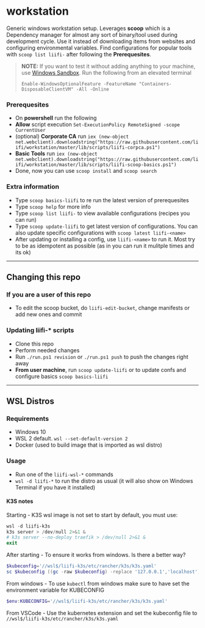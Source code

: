 # workstation

Generic windows workstation setup. Leverages **scoop** which is a Dependency manager for almost any sort of binary/tool used during development cycle. Use it instead of downloading items from websites and configuring environmental variables. Find configurations for popular tools with ```scoop list liifi-``` after following the **Prerequesites**.

> **NOTE:** If you want to test it without adding anything to your machine, use [Windows Sandbox](https://techcommunity.microsoft.com/t5/Windows-Kernel-Internals/Windows-Sandbox/ba-p/301849). Run the following from an elevated terminal
> ```
> Enable-WindowsOptionalFeature -FeatureName "Containers-DisposableClientVM" -All -Online
> ```

### Prerequesites

- On **powershell** run the following
- **Allow** script execution ```Set-ExecutionPolicy RemoteSigned -scope CurrentUser```
- (optional) **Corporate CA** run ```iex (new-object net.webclient).downloadstring("https://raw.githubusercontent.com/liifi/workstation/master/lib/scripts/liifi-corpca.ps1")```
- **Basic Tools** run ```iex (new-object net.webclient).downloadstring("https://raw.githubusercontent.com/liifi/workstation/master/lib/scripts/liifi-scoop-basics.ps1")```
- Done, now you can use ```scoop install``` and ```scoop search```

### Extra information
- Type ```scoop basics-liifi``` to re run the latest version of prerequesites
- Type ```scoop help``` for more info
- Type ```scoop list liifi-``` to view available configurations (recipes you can run)
- Type ```scoop update-liifi``` to get latest version of configurations. You can also update specific configurations with ```scoop latest liifi-<name>```
- After updating or installing a config, use ```liifi-<name>``` to run it. Most try to be as idempotent as possible (as in you can run it mulitple times and its ok)

---

## Changing this repo

### If you are a user of this repo

- To edit the scoop bucket, do ```liifi-edit-bucket```, change manifests or add new ones and commit

### Updating liifi-* scripts

- Clone this repo
- Perform needed changes
- Run ```./run.ps1 revision``` or ```./run.ps1 push``` to push the changes right away
- **From user machine**, run ```scoop update-liifi``` or to update confs and configure basics ```scoop basics-liifi```

---

## WSL Distros

### Requirements

- Windows 10
- WSL 2 default. ```wsl --set-default-version 2```
- Docker (used to build image that is imported as wsl distro)

### Usage

- Run one of the ```liifi-wsl-*``` commands
- ```wsl -d liifi-*``` to run the distro as usual (it will also show on Windows Terminal if you have it installed)

#### K3S notes

Starting - K3S wsl image is not set to start by default, you must use:
```powershell
wsl -d liifi-k3s
k3s server > /dev/null 2>&1 &
# k3s server --no-deploy traefik > /dev/null 2>&1 &
exit
```

After starting - To ensure it works from windows. Is there a better way?
```powershell
$kubeconfig='//wsl$/liifi-k3s/etc/rancher/k3s/k3s.yaml'
sc $kubeconfig ((gc -raw $kubeconfig) -replace '127.0.0.1','localhost')
```

From windows - To use ```kubectl``` from windows make sure to have set the environment variable for KUBECONFIG
```powershell
$env:KUBECONFIG='//wsl$/liifi-k3s/etc/rancher/k3s/k3s.yaml'
```

From VSCode - Use the kubernetes extension and set the kubeconfig file to ```//wsl$/liifi-k3s/etc/rancher/k3s/k3s.yaml```